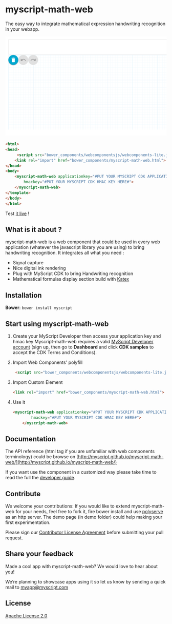 myscript-math-web
=================

The easy way to integrate mathematical expression handwriting recognition in your webapp.

<a href="myscript.github.io/"><img src="math.gif" /></a>

```html
<html>
<head>
     <script src="bower_components/webcomponentsjs/webcomponents-lite.js"></script>
    <link rel="import" href="bower_components/myscript-math-web.html">
</head>
<body>
    <myscript-math-web applicationkey="#PUT YOUR MYSCRIPT CDK APPLICATION KEY HERE#" 
        hmackey="#PUT YOUR MYSCRIPT CDK HMAC KEY HERE#">
    </myscript-math-web>
</template>
</body>
</html>
```    

Test [it live](http://myscript.github.io/myscript-math-web/index.html/demo/) !

## What is it about ?
myscript-math-web is a web component that could be used in every web application (whatever the javascript library you are using) to bring handwriting recognition. It integrates all what you need :
- Signal capture
- Nice digital ink rendering
- Plug with MyScript CDK to bring Handwriting recognition
- Mathematical formulas display section build with [Katex](http://khan.github.io/KaTeX/)

## Installation

**Bower**: `bower install myscript`


## Start using myscript-math-web

1. Create your MyScript Developer then access your application key and hmac key 
Myscript-math-web requires a valid [MyScript Developer account](https://dev.myscript.com/) (sign up, then go to **Dashboard** and click **CDK samples** to accept the CDK Terms and Conditions).

2. Import Web Components' polyfill

    ```html
     <script src="bower_components/webcomponentsjs/webcomponents-lite.js"></script>
    ```

3. Import Custom Element

    ```html
    <link rel="import" href="bower_components/myscript-math-web.html">
    ```

3. Use it

    ```html
    <myscript-math-web applicationkey="#PUT YOUR MYSCRIPT CDK APPLICATION KEY HERE#" 
            hmackey="#PUT YOUR MYSCRIPT CDK HMAC KEY HERE#">
        </myscript-math-web>
    ```
    

## Documentation 

The API reference (html tag if you are unfamiliar with web components terminology) could be browse on [http://myscript.github.io/myscript-math-web/](http://myscript.github.io/myscript-math-web/) 

If you want use the component in a customized way please take time to read the full the [developer guide](http://dev.myscript.com).

## Contribute

We welcome your contributions: If you would like to extend myscript-math-web for your needs, feel free to fork it, fire bower install and use [polyserve](https://github.com/PolymerLabs/polyserve) as an http server. The demo page (in demo folder) could help making your first experimentation.

Please sign our [Contributor License Agreement](CONTRIBUTING.md) before submitting your pull request.


## Share your feedback

Made a cool app with myscript-math-web? We would love to hear about you!

We’re planning to showcase apps using it so let us know by sending a quick mail to [myapp@myscript.com](mailto://myapp@myscript.com)


## License

[Apache License 2.0](http://www.apache.org/licenses/LICENSE-2.0)
